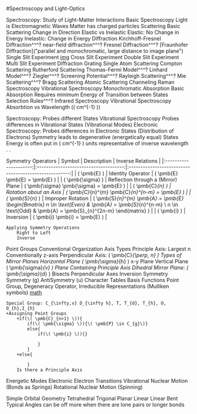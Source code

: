 #Spectroscopy and Light-Optics

Spectroscopy: Study of Light-Matter Interactions
	Basic Spectroscopy
		Light is Electromagnetic Waves
		Matter has charged particles
	Scattering
		Basic Scattering
			Change in Direction
		Elastic vs Inelastic
			Elastic: No Change in Energy
			Inelastic: Change in Energy
		Diffraction
			Kirchhoff-Fresnel Diffraction^^^?
			near-field diffraction^^^?
				Fresnel Diffraction^^^?
			[Fraunhofer Diffraction]("parallel and monochromatic, large distance to image plane")
				Single Slit Experiment [img](http://hyperphysics.phy-astr.gsu.edu/hbase/phyopt/imgpho/sinslit.gif)
				Cross Slit Experiment
				Double Slit Experiment
				Multi Slit Experiment
				Diffraction Grating
		Single Atom Scattering
		Compton Scattering
		Rutherford Scattering
		Thomas-Fermi Model^^^?
		Linhard Model^^^?
		Ziegler^^^?
		Screening Potential^^^?
		Rayleigh Scattering^^^?
		Mie Scattering^^^?
		Bragg Scattering
		Atomic Scattering
		Channeling
		Raman Spectroscopy
			Vibrational Spectroscopy
			Monochromatic
	Absorption
		Basic Absorption
			Requires minimum Energy of Transition between States
			Selection Rules^^^?
		Infrared Spectroscopy
			Vibrational Spectroscopy
			Absorbtion vs Wavelength (\( cm^{-1} \))

Spectroscopy: Probes different States
	Vibrational Spectroscopy
		Probes differences in Vibrational States (Vibrational Modes)
	Electronic Spectroscopy: 
		Probes differences in Electronic States (Distribution of Electrons)
	Symmetry leads to degenerative (energetically equal) States
	Energy is often put in \( cm^{-1} \) units representative of inverse wavelength
.
.












Symmetry Operators
	| Symbol				| Description							| Inverse Relations										|
	|:---------------------:|:-------------------------------------:|:-----------------------------------------------------:|
	| \( \pmb{E} \) 		| Identity Operator						| \( \pmb{E}         \pmb{E}           =  \pmb{E} \)	|
	| \( \pmb{\sigma} \)	| Reflection through a (Mirror) Plane	| \( \pmb{\sigma}    \pmb{\sigma}      =  \pmb{E} \)	|
	| \( \pmb{C}_{n} \)		| Rotation about an Axis				| \( \pmb{C}_{n}^{m} \pmb{C}_{n}^{n-m} =  \pmb{E} \)	|
	| \( \pmb{S}_{n} \)		| Improper Rotation 					| \( \pmb{S}_{n}^{m} \pmb{A} = \pmb{E} \begin{Bmatrix} n \in \text{Even} & \pmb{A} = \pmb{S}_{n}^{n-m} \\ n \in \text{Odd} & \pmb{A} = \pmb{S}_{n}^{2n-m} \end{matrix} \)	|
	| \( \pmb{i} \)			| Inversion 							| \( \pmb{i}         \pmb{i}           =  \pmb{E} \)	|
	
	Applying Symmetry Operations
		Right to Left
		Inverse
Point Groups
	Conventional Organization
		Axis Types
			Principle Axis: 
				Largest n
				Conventionally z-axis
			Perpendicular Axis: \( \pmb{C}_{\perp, n} \)
		Types of Mirror Planes
			Horizontal Plane \( \pmb{\sigma}_{h} \)
				x-y Plane
			Vertical Plane \( \pmb{\sigma}_{v} \)
				Plane Containing Principle Axis
				Dihedral Mirror Plane: \( \pmb{\sigma}_{d} \)
					Bisects Perpendicular Axes
		Inversion Symmetry
			Symmetry (g)
			AntiSymmetry (u)
	Character Tables
		Basis Functions
		Point Group, Degeneracy Operator,
		Irreducible Representations (Mulliken symbols)
	[math](Decomposition_of_Reducible_Representations.eqn)
		
	Special Group: C_{\infty,v} D_{\infty h}, T, T_{d}, T_{h}, O, O_{h},I_{h}
	+Assigning Point Groups
		+if(\( \pmb{C}_{n>1} \)){
			if(\( \pmb{\sigma} \)){\( \pmb{P} \in C_{g}\)}
			else{
				if(\( \pmb{i} \)){}
				
				}
			}
		+else{
			
			}
		Is there a Principle Axis


Energetic Modes
	Electronic		Electron Transitions 
	Vibrational		Nuclear Motion (Bonds as Springs)
	Rotational		Nuclear Motion (Spinning)




Simple Orbital Geometry
	Tetrahedral
	Trigonal Planar
	Linear
	Linear
	Bent
Typical Angles can be off more when there are lone pairs or longer bonds





